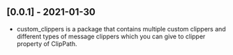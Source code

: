 ## [0.0.1] - 2021-01-30

* custom_clippers is a package that contains multiple custom clippers and different types of message clippers which you can give to clipper property of ClipPath.
